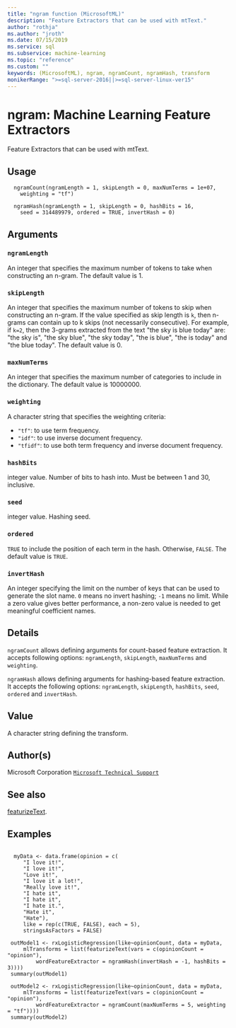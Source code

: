 ```yaml
---
title: "ngram function (MicrosoftML)"
description: "Feature Extractors that can be used with mtText."
author: "rothja"
ms.author: "jroth"
ms.date: 07/15/2019
ms.service: sql
ms.subservice: machine-learning
ms.topic: "reference"
ms.custom: ""
keywords: (MicrosoftML), ngram, ngramCount, ngramHash, transform
monikerRange: ">=sql-server-2016||>=sql-server-linux-ver15"
---
```





 # ngram: Machine Learning Feature Extractors 
 

Feature Extractors that can be used with mtText.


 ## Usage

```   
  ngramCount(ngramLength = 1, skipLength = 0, maxNumTerms = 1e+07,
    weighting = "tf")

  ngramHash(ngramLength = 1, skipLength = 0, hashBits = 16,
    seed = 314489979, ordered = TRUE, invertHash = 0)

```

 ## Arguments



 ### `ngramLength`
 An integer that specifies the maximum number of tokens to take when constructing an n-gram. The default value is 1. 



 ### `skipLength`
 An integer that specifies the maximum number of tokens to skip when constructing an n-gram. If the value specified as skip length is `k`, then n-grams can contain up to k skips (not necessarily consecutive). For example, if `k=2`, then the 3-grams extracted from the text "the sky is blue today" are: "the sky is", "the sky blue", "the sky today", "the is blue", "the is today" and "the blue today". The default  value is 0. 



 ### `maxNumTerms`
 An integer that specifies the maximum number of categories  to include in the dictionary. The default value is 10000000. 



 ### `weighting`
 A character string that specifies the weighting criteria:  
*   `"tf"`: to use term frequency.    
*   `"idf"`: to use inverse document frequency.   
*   `"tfidf"`: to use both term frequency and inverse document   frequency.   




 ### `hashBits`
 integer value. Number of bits to hash into. Must be between 1 and 30, inclusive. 



 ### `seed`
 integer value. Hashing seed. 



 ### `ordered`
 `TRUE` to include the position of each term in the  hash. Otherwise, `FALSE`. The default value is `TRUE`. 



 ### `invertHash`
 An integer specifying the limit on the number of keys  that can be used to generate the slot name. `0` means no invert  hashing; `-1` means no limit. While a zero value gives better  performance, a non-zero value is needed to get meaningful coefficient names. 



 ## Details

`ngramCount` allows defining arguments for count-based feature
extraction. It accepts following options: `ngramLength`, `skipLength`,
`maxNumTerms` and `weighting`.

`ngramHash` allows defining arguments for hashing-based feature
extraction.  It accepts the following options: `ngramLength`, `skipLength`, 
`hashBits`, `seed`, `ordered` and `invertHash`.


 ## Value

A character string defining the transform.

 ## Author(s)

Microsoft Corporation [`Microsoft Technical Support`](https://go.microsoft.com/fwlink/?LinkID=698556&clcid=0x409)



 ## See also

[featurizeText](featurizeText.md).

 ## Examples

 ```

   myData <- data.frame(opinion = c(
      "I love it!",
      "I love it!",
      "Love it!",
      "I love it a lot!",
      "Really love it!",
      "I hate it",
      "I hate it",
      "I hate it.",
      "Hate it",
      "Hate"),
      like = rep(c(TRUE, FALSE), each = 5),
      stringsAsFactors = FALSE)

  outModel1 <- rxLogisticRegression(like~opinionCount, data = myData, 
      mlTransforms = list(featurizeText(vars = c(opinionCount = "opinion"), 
          wordFeatureExtractor = ngramHash(invertHash = -1, hashBits = 3)))) 
  summary(outModel1)   

  outModel2 <- rxLogisticRegression(like~opinionCount, data = myData, 
      mlTransforms = list(featurizeText(vars = c(opinionCount = "opinion"), 
          wordFeatureExtractor = ngramCount(maxNumTerms = 5, weighting = "tf"))))         
  summary(outModel2)
```



